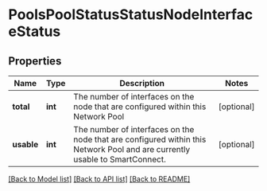 # PoolsPoolStatusStatusNodeInterfaceStatus

## Properties
Name | Type | Description | Notes
------------ | ------------- | ------------- | -------------
**total** | **int** | The number of interfaces on the node that are configured within this Network Pool | [optional] 
**usable** | **int** | The number of interfaces on the node that are configured within this Network Pool and are currently usable to SmartConnect. | [optional] 

[[Back to Model list]](../README.md#documentation-for-models) [[Back to API list]](../README.md#documentation-for-api-endpoints) [[Back to README]](../README.md)



